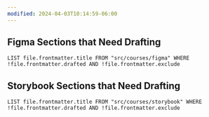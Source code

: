 ```yaml
---
modified: 2024-04-03T10:14:59-06:00
---
```


## Figma Sections that Need Drafting

```dataview
LIST file.frontmatter.title FROM "src/courses/figma" WHERE !file.frontmatter.drafted AND !file.frontmatter.exclude
```

## Storybook Sections that Need Drafting

```dataview
LIST file.frontmatter.title FROM "src/courses/storybook" WHERE !file.frontmatter.drafted AND !file.frontmatter.exclude
```
